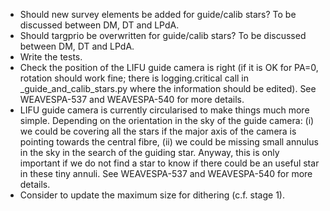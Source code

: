 - Should new survey elements be added for guide/calib stars? To be
  discussed between DM, DT and LPdA.
- Should targprio be overwritten for guide/calib stars? To be discussed
  between DM, DT and LPdA.
- Write the tests.
- Check the position of the LIFU guide camera is right (if it is OK for PA=0,
  rotation should work fine; there is logging.critical call in
  _guide_and_calib_stars.py where the information should be edited).
  See WEAVESPA-537 and WEAVESPA-540 for more details.
- LIFU guide camera is currently circularised to make things much more simple.
  Depending on the orientation in the sky of the guide camera: (i) we could be
  covering all the stars if the major axis of the camera is pointing towards
  the central fibre, (ii) we could be missing small annulus in the sky in the
  search of the guiding star. Anyway, this is only important if we do not find
  a star to know if there could be an useful star in these tiny annuli.
  See WEAVESPA-537 and WEAVESPA-540 for more details.
- Consider to update the maximum size for dithering (c.f. stage 1).

